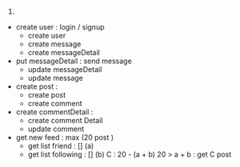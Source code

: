 1.
- create user : login / signup
    + create user
    + create message
    + create messageDetail
- put messageDetail : send message
    + update messageDetail
    + update message
- create post : 
    + create post
    + create comment
- create commentDetail : 
    + create comment Detail
    + update comment
- get new feed : max (20 post )
    + get list friend : [] (a)
    + get list following : [] (b)
    C : 20 - (a + b)
    20 > a + b : get C post
     